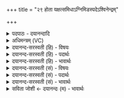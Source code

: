 +++
title = "२९ होता यक्षत्समिधाऽग्निमिडस्पदेऽश्विनेन्द्रम्"

+++
<details><summary>पदपाठः - दयानन्दादि</summary>

होता॑। य॒क्ष॒त्। स॒मिधेति॑ स॒म्ऽइधा॑। अ॒ग्निम्। इ॒डः। प॒दे। अ॒श्विना॑। इन्द्र॑म्। सर॑स्वतीम्। अ॒जः। धू॒म्रः। न। गो॒धूमैः॑। कुव॑लैः। भे॒ष॒जम्। मधु॑। शष्पैः॑। न। तेजः॑। इ॒न्द्रि॒यम्। पयः॑। सोमः॑। प॒रि॒स्रुतेति॑ परि॒ऽस्रुता॑। घृ॒तम्। मधु॑। व्यन्तु॑। आज्यस्य॑। होतः॑। यज॑। २९।
</details>

<details><summary>अधिमन्त्रम् (VC)</summary>

- अग्न्यश्वीन्द्रसरस्वत्याद्या लिङ्गोक्ता देवताः
- स्वस्त्यात्रेय ऋषिः
- निचृदष्टिः
- मध्यमः
</details>

<details><summary>दयानन्द-सरस्वती (हि) - विषयः</summary>

फिर उसी विषय को अगले मन्त्र में कहा है ॥
</details>

<details><summary>दयानन्द-सरस्वती (हि) - पदार्थः</summary>

पदार्थान्वयभाषाः -  हे (होतः) यज्ञ करने हारे जन ! जैसे (होता) देनेवाला (इडस्पदे) पृथिवी और अन्न के स्थान में (समिधा) इन्धनादि साधनों से (अग्निम्) अग्नि को (अश्विना) सूर्य और चन्द्रमा (इन्द्रम्) ऐश्वर्य वा जीव और (सरस्वतीम्) सुशिक्षायुक्त वाणी को (अजः) प्राप्त होने योग्य (धूम्रः) धुमैले मेढ़े के (न) समान कोई जीव (गोधूमैः) गेहूँ और (कुवलैः) जिन से बल नष्ट हो, उन बेरों से (भेषजम्) औषध को (यक्षत्) सङ्गत करे, वैसे (शष्पैः) हिंसाओं के (न) समान साधनों से जो (तेजः) प्रगल्भपन (मधु) मधुर जल (इन्द्रियम्) धन (पयः) दूध वा अन्न (परिस्रुता) सब ओर से प्राप्त हुए रस के साथ (सोमः) औषधियों का समूह (घृतम्) घृत (मधु) और सहत (व्यन्तु) प्राप्त हों, उनके साथ (आज्यस्य) घी का (यज) होम कर ॥२९ ॥
</details>

<details><summary>दयानन्द-सरस्वती (हि) - भावार्थः</summary>

भावार्थभाषाः -  इस मन्त्र में उपमा और वाचकलुप्तोपमालङ्कार हैं। जो लोग इस संसार में साधन और उपसाधनों से पृथिवी आदि की विद्या को जानते हैं, वे सब उत्तम पदार्थों को प्राप्त होते हैं ॥२९ ॥
</details>

<details><summary>दयानन्द-सरस्वती (सं) - विषयः</summary>

पुनस्तमेव विषयमाह ॥
</details>

<details><summary>दयानन्द-सरस्वती (सं) - पदार्थः</summary>

पदार्थान्वयभाषाः -  हे होतर्यथा होतेडस्पदे समिधाग्निमश्विनेन्द्रं सरस्वतीमजो धूम्रो न कश्चिज्जीवो गोधूमैः कुवलैर्भेषजं यक्षत्तथा शष्पैर्न यानि तेजो मध्विन्द्रियं पयः परिस्रुता स सोमो घृतं मधु व्यन्तु, तैः सह वर्त्तमानमाज्यस्य यज ॥२९ ॥
</details>

<details><summary>दयानन्द-सरस्वती (सं) - भावार्थः</summary>

भावार्थभाषाः -  अत्रोपमावाचकलुप्तोपमालङ्कारौ। येऽस्य संसारस्य मध्ये साधनोपसाधनैः पृथिव्यादिविद्यां जानन्ति, ते सर्व उत्तमान् पदार्थान् प्राप्नुवन्ति ॥२९ ॥
</details>

<details><summary>सविता जोशी ← दयानन्दः (म) - भावार्थः</summary>

भावार्थभाषाः -  या मंत्रात उपमा व वाचकलुप्तोपमालंकार आहे. जे लोक या जगात साधनांनी व उपसाधनांनी पृथ्वीची विद्या जाणतात त्यंना सर्व उत्तम पदार्थ प्राप्त होतात.
</details>